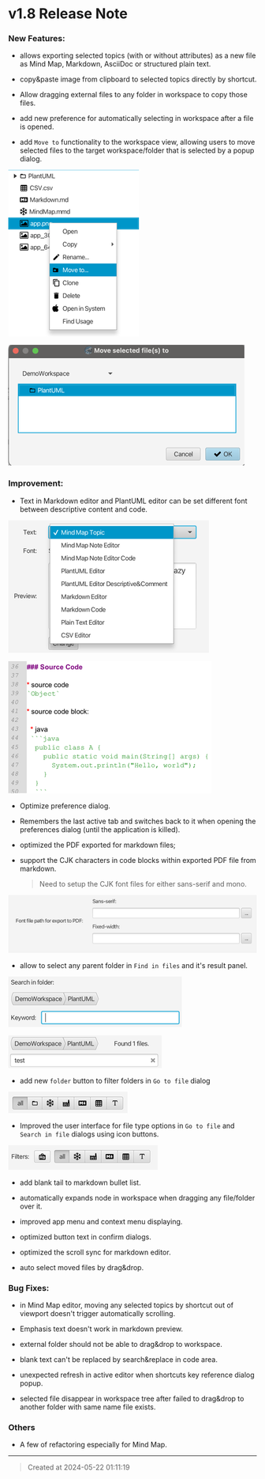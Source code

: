 # v1.8 Release Note

### New Features:

* allows exporting selected topics (with or without attributes) as a new file as Mind Map, Markdown, AsciiDoc or structured plain text. 

* copy&paste image from clipboard to selected topics directly by shortcut.  

* Allow dragging external files to any folder in workspace to copy those files.  

* add new preference for automatically selecting in workspace after a file is opened.  

* add `Move to` functionality to the workspace view, allowing users to move selected files to the target workspace/folder that is selected by a popup dialog.

![move_to.png](move_to.png)  

![move_to_dialog.png](move_to_dialog.png)  


### Improvement:

* Text in Markdown editor and PlantUML editor can be set different font between descriptive content and code.  

![font_preference.png](font_preference.png)  

![font_sans_mono.png](font_sans_mono.png)  

* Optimize preference dialog.

* Remembers the last active tab and switches back to it when opening the preferences dialog (until the application is killed).

* optimized the PDF exported for markdown files;

* support the CJK characters in code blocks within exported PDF file from markdown.
	> Need to setup the CJK font files for either sans-serif and mono.

![font_md_export_to_pdf.png](font_md_export_to_pdf.png)  

* allow to select any parent folder in `Find in files` and it's result panel.

![folder_breadcrumb_in_dialog.png](folder_breadcrumb_in_dialog.png)  

![folder_breadcrumb_in_result.png](folder_breadcrumb_in_result.png)  

* add new `folder` button to filter folders in `Go to file` dialog

![file_filter.png](file_filter.png)  

* Improved the user interface for file type options in `Go to file` and `Search in file` dialogs using icon buttons.

![file_filter2.png](file_filter2.png)  

* add blank tail to markdown bullet list.

* automatically expands node in workspace when dragging any file/folder over it.

* improved app menu and context menu displaying.

* optimized button text in confirm dialogs.

* optimized the scroll sync for markdown editor.

* auto select moved files by drag&drop.


### Bug Fixes:

* in Mind Map editor, moving any selected topics by shortcut out of viewport doesn't trigger automatically scrolling.

* Emphasis text doesn't work in markdown preview.

* external folder should not be able to drag&drop to workspace.

* blank text can't be replaced by search&replace in code area.

* unexpected refresh in active editor when shortcuts key reference dialog popup.  

* selected file disappear in workspace tree after failed to drag&drop to another folder with same name file exists.

### Others

* A few of refactoring especially for Mind Map.  

---
> Created at 2024-05-22 01:11:19
